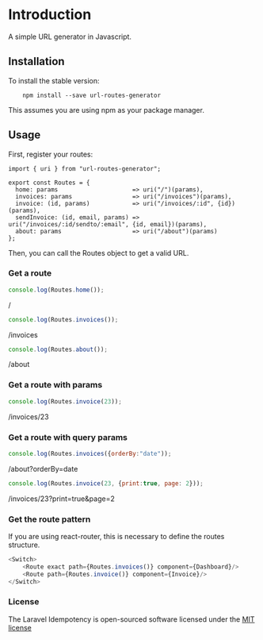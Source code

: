 # Introduction
A simple URL generator in Javascript.

## Installation
To install the stable version:
```
	npm install --save url-routes-generator
```

This assumes you are using npm as your package manager.

## Usage
First, register your routes:
```
import { uri } from "url-routes-generator";

export const Routes = {
  home: params                     => uri("/")(params),
  invoices: params                 => uri("/invoices")(params),
  invoice: (id, params)            => uri("/invoices/:id", {id})(params),
  sendInvoice: (id, email, params) => uri("/invoices/:id/sendto/:email", {id, email})(params),
  about: params                    => uri("/about")(params)
};
```

Then, you can call the Routes object to get a valid URL.

### Get a route

```javascript
console.log(Routes.home());
```

/

```javascript
console.log(Routes.invoices());
```

/invoices

```javascript
console.log(Routes.about());
```

/about

### Get a route with params

```javascript
console.log(Routes.invoice(23));
```

/invoices/23

### Get a route with query params

```javascript
console.log(Routes.invoices({orderBy:"date"));
```

/about?orderBy=date

```javascript
console.log(Routes.invoice(23, {print:true, page: 2}));
```

/invoices/23?print=true&page=2

### Get the route pattern

If you are using react-router, this is necessary to define the routes structure.

```javascript
<Switch>
    <Route exact path={Routes.invoices()} component={Dashboard}/>
    <Route path={Routes.invoice()} component={Invoice}/>
</Switch>
```

### License

The Laravel Idempotency is open-sourced software licensed under the [MIT license](http://opensource.org/licenses/MIT)
